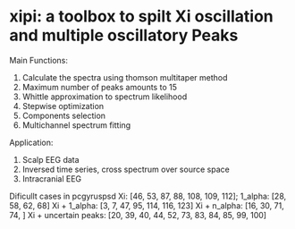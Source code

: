 # xipi: a toolbox to spilt Xi oscillation and multiple oscillatory Peaks

Main Functions:
1) Calculate the spectra using thomson multitaper method
2) Maximum number of peaks amounts to 15
3) Whittle approximation to spectrum likelihood
4) Stepwise optimization
5) Components selection
6) Multichannel spectrum fitting

Application:
1) Scalp EEG data
2) Inversed time series, cross spectrum over source space
3) Intracranial EEG

Dificullt cases in pcgyruspsd
Xi: [46, 53, 87, 88, 108, 109, 112];
1_alpha: [28, 58, 62, 68]
Xi + 1_alpha: [3, 7, 47, 95, 114, 116, 123]
Xi + n_alpha: [16, 30, 71, 74, ]
Xi + uncertain peaks: [20, 39, 40, 44, 52, 73, 83, 84, 85, 99, 100]
